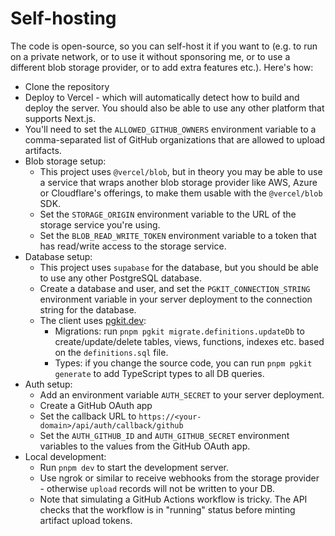 # Self-hosting

The code is open-source, so you can self-host it if you want to (e.g. to run on a private network, or to use it without sponsoring me, or to use a different blob storage provider, or to add extra features etc.). Here's how:

- Clone the repository
- Deploy to Vercel - which will automatically detect how to build and deploy the server. You should also be able to use any other platform that supports Next.js.
- You'll need to set the `ALLOWED_GITHUB_OWNERS` environment variable to a comma-separated list of GitHub organizations that are allowed to upload artifacts.
- Blob storage setup:
   - This project uses `@vercel/blob`, but in theory you may be able to use a service that wraps another blob storage provider like AWS, Azure or Cloudflare's offerings, to make them usable with the `@vercel/blob` SDK.
   - Set the `STORAGE_ORIGIN` environment variable to the URL of the storage service you're using.
   - Set the `BLOB_READ_WRITE_TOKEN` environment variable to a token that has read/write access to the storage service.
- Database setup:
   - This project uses `supabase` for the database, but you should be able to use any other PostgreSQL database.
   - Create a database and user, and set the `PGKIT_CONNECTION_STRING` environment variable in your server deployment to the connection string for the database.
   - The client uses [pgkit.dev](https://pgkit.dev):
      - Migrations: run `pnpm pgkit migrate.definitions.updateDb` to create/update/delete tables, views, functions, indexes etc. based on the `definitions.sql` file.
      - Types: if you change the source code, you can run `pnpm pgkit generate` to add TypeScript types to all DB queries.
- Auth setup:
   - Add an environment variable `AUTH_SECRET` to your server deployment.
   - Create a GitHub OAuth app
   - Set the callback URL to `https://<your-domain>/api/auth/callback/github`
   - Set the `AUTH_GITHUB_ID` and `AUTH_GITHUB_SECRET` environment variables to the values from the GitHub OAuth app.
- Local development:
   - Run `pnpm dev` to start the development server.
   - Use ngrok or similar to receive webhooks from the storage provider - otherwise `upload` records will not be written to your DB.
   - Note that simulating a GitHub Actions workflow is tricky. The API checks that the workflow is in "running" status before minting artifact upload tokens.
